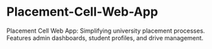 # Placement-Cell-Web-App
Placement Cell Web App: Simplifying university placement processes. Features admin dashboards, student profiles, and drive management.
